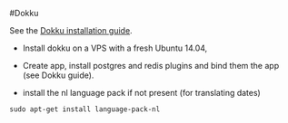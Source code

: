 #Dokku

See the [Dokku installation guide](http://dokku.viewdocs.io/dokku/getting-started/installation).

* Install dokku on a VPS with a fresh Ubuntu 14.04,

* Create app, install postgres and redis plugins and bind them the app (see Dokku guide).

* install the nl language pack if not present (for translating dates)

```shell
sudo apt-get install language-pack-nl
```
